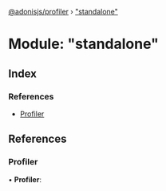 [@adonisjs/profiler](../README.md) › ["standalone"](_standalone_.md)

# Module: "standalone"

## Index

### References

* [Profiler](_standalone_.md#profiler)

## References

###  Profiler

• **Profiler**:
